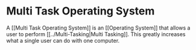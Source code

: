 # Multi Task Operating System
A [[Multi Task Operating System]] is an [[Operating System]] that allows a user to perform [[../Multi-Tasking|Multi Tasking]]. This greatly increases what a single user can do with one computer.